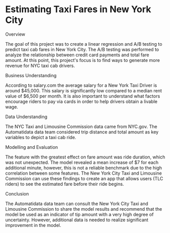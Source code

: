 # Estimating Taxi Fares in New York City

Overview

The goal of this project was to create a linear regression and A/B testing to predict taxi cab fares in New York City. The A/B testing was performed to analyze the relationship between credit card payments and total fare amount. At this point, this project's focus is to find ways to generate more revenue for NYC taxi cab drivers.

Business Understanding 

According to salary.com the average salary for a New York Taxi Driver is around $45,000. This salary is significantly low compared to a median rent value of $6,500 per month. It is also important to understand what factors encourage riders to pay via cards in order to help drivers obtain a livable wage. 

Data Understanding

The NYC Taxi and Limousine Commission data came from NYC.gov. The Automatidata data team considered trip distance and total amount as key variables to depict a taxi cab ride. 

Modelling and Evaluation 

The feature with the greatest effect on fare amount was ride duration, which was not unexpected. The model revealed a mean increase of $7 for each additional minute, however, this is not a reliable benchmark due to the high correlation between some features. The New York City Taxi and Limousine Commission can use these findings to create an app that allows users (TLC riders) to see the estimated fare before their ride begins.

Conclusion

The Automatidata data team can consult the New York City Taxi and Limousine Commission to share the model results and recommend that the model be used as an indicator of tip amount with a very high degree of uncertainty. However, additional data is needed to realize significant improvement in the model.
 
